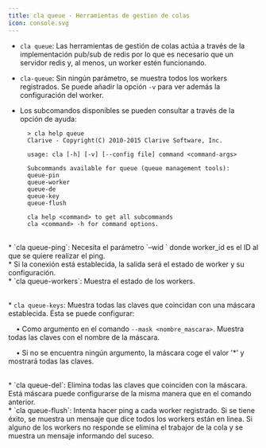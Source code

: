 ```yaml
---
title: cla queue - Herramientas de gestion de colas
icon: console.svg
---
```

* `cla queue`: Las herramientas de gestión de colas actúa a través de la implementación pub/sub de redis por lo que es necesario que un servidor redis y, al menos, un worker estén funcionando.
* `cla-queue`: Sin ningún parámetro, se muestra todos los workers registrados. Se puede añadir la opción `-v` para ver además la configuración del worker.
* Los subcomandos disponibles se pueden consultar a través de la opción de ayuda:
            
        > cla help queue
        Clarive - Copyright(C) 2010-2015 Clarive Software, Inc.

        usage: cla [-h] [-v] [--config file] command <command-args>

        Subcommands available for queue (queue management tools):
        queue-pin
        queue-worker
        queue-de
        queue-key
        queue-flush

        cla help <command> to get all subcommands
        cla <command> -h for command options.
    

<br />
* `cla queue-ping`: Necesita el parámetro `–wid <worker_id>` donde worker_id es el ID al que se quiere realizar el ping.

<br/>
* Si la conexión está establecida, la salida será el estado de worker y su configuración.

<br/>
* `cla queue-workers`: Muestra el estado de los workers.

<br/>* `cla queue-keys`: Muestra todas las claves que coincidan con una máscara establecida. Ésta se puede configurar: <br />

&nbsp; &nbsp; • Como argumento en el comando `--mask <nombre_mascara>`. Muestra todas las claves con el nombre de la máscara. <br />

&nbsp; &nbsp; • Si no se encuentra ningún argumento, la máscara coge el valor '*' y mostrará todas las claves. <br />

<br/>
* `cla queue-del`: Elimina todas las claves que coinciden con la máscara. Está máscara puede configurarse de la misma manera que en el comando anterior.
<br/>
* `cla queue-flush`: Intenta hacer ping a cada worker registrado. Si se tiene éxito, se muestra un mensaje que dice todos los workers están en linea. Si alguno de los workers no responde se elimina el trabajor de la cola y se muestra un mensaje informando del suceso.